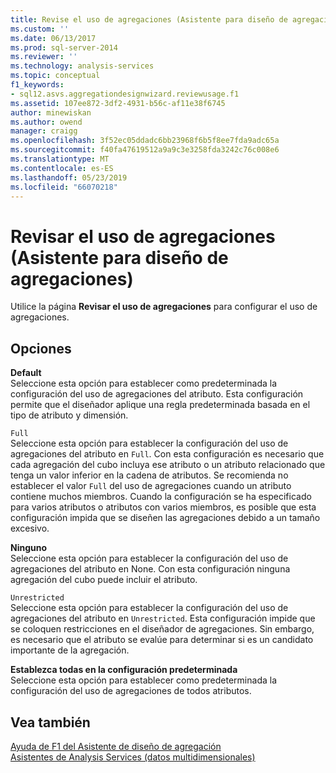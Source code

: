 ```yaml
---
title: Revise el uso de agregaciones (Asistente para diseño de agregaciones) | Microsoft Docs
ms.custom: ''
ms.date: 06/13/2017
ms.prod: sql-server-2014
ms.reviewer: ''
ms.technology: analysis-services
ms.topic: conceptual
f1_keywords:
- sql12.asvs.aggregationdesignwizard.reviewusage.f1
ms.assetid: 107ee872-3df2-4931-b56c-af11e38f6745
author: minewiskan
ms.author: owend
manager: craigg
ms.openlocfilehash: 3f52ec05ddadc6bb23968f6b5f8ee7fda9adc65a
ms.sourcegitcommit: f40fa47619512a9a9c3e3258fda3242c76c008e6
ms.translationtype: MT
ms.contentlocale: es-ES
ms.lasthandoff: 05/23/2019
ms.locfileid: "66070218"
---
```

# <a name="review-aggregation-usage-aggregation-design-wizard"></a>Revisar el uso de agregaciones (Asistente para diseño de agregaciones)
  Utilice la página **Revisar el uso de agregaciones** para configurar el uso de agregaciones.  
  
## <a name="options"></a>Opciones  
 **Default**  
 Seleccione esta opción para establecer como predeterminada la configuración del uso de agregaciones del atributo. Esta configuración permite que el diseñador aplique una regla predeterminada basada en el tipo de atributo y dimensión.  
  
 `Full`  
 Seleccione esta opción para establecer la configuración del uso de agregaciones del atributo en `Full`. Con esta configuración es necesario que cada agregación del cubo incluya ese atributo o un atributo relacionado que tenga un valor inferior en la cadena de atributos. Se recomienda no establecer el valor `Full` del uso de agregaciones cuando un atributo contiene muchos miembros. Cuando la configuración se ha especificado para varios atributos o atributos con varios miembros, es posible que esta configuración impida que se diseñen las agregaciones debido a un tamaño excesivo.  
  
 **Ninguno**  
 Seleccione esta opción para establecer la configuración del uso de agregaciones del atributo en None. Con esta configuración ninguna agregación del cubo puede incluir el atributo.  
  
 `Unrestricted`  
 Seleccione esta opción para establecer la configuración del uso de agregaciones del atributo en `Unrestricted`. Esta configuración impide que se coloquen restricciones en el diseñador de agregaciones. Sin embargo, es necesario que el atributo se evalúe para determinar si es un candidato importante de la agregación.  
  
 **Establezca todas en la configuración predeterminada**  
 Seleccione esta opción para establecer como predeterminada la configuración del uso de agregaciones de todos atributos.  
  
## <a name="see-also"></a>Vea también  
 [Ayuda de F1 del Asistente de diseño de agregación](aggregation-design-wizard-f1-help.md)   
 [Asistentes de Analysis Services &#40;datos multidimensionales&#41;](analysis-services-wizards-multidimensional-data.md)  
  
  
